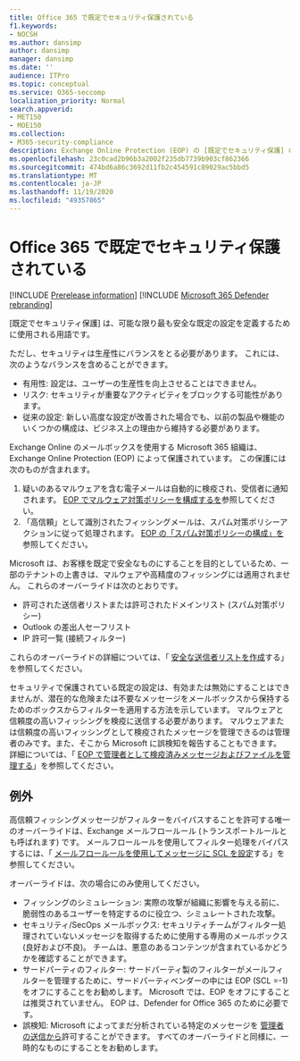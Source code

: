 ```yaml
---
title: Office 365 で既定でセキュリティ保護されている
f1.keywords:
- NOCSH
ms.author: dansimp
author: dansimp
manager: dansimp
ms.date: ''
audience: ITPro
ms.topic: conceptual
ms.service: O365-seccomp
localization_priority: Normal
search.appverid:
- MET150
- MOE150
ms.collection:
- M365-security-compliance
description: Exchange Online Protection (EOP) の [既定でセキュリティ保護] の設定についての詳細情報
ms.openlocfilehash: 23c0cad2b96b3a2002f235db7739b903cf862366
ms.sourcegitcommit: 474bd6a86c3692d11fb2c454591c89029ac5bbd5
ms.translationtype: MT
ms.contentlocale: ja-JP
ms.lasthandoff: 11/19/2020
ms.locfileid: "49357865"
---
```

# <a name="secure-by-default-in-office-365"></a>Office 365 で既定でセキュリティ保護されている

[!INCLUDE [Prerelease information](../includes/prerelease.md)]
[!INCLUDE [Microsoft 365 Defender rebranding](../includes/microsoft-defender-for-office.md)]

[既定でセキュリティ保護] は、可能な限り最も安全な既定の設定を定義するために使用される用語です。

ただし、セキュリティは生産性にバランスをとる必要があります。 これには、次のようなバランスを含めることができます。

- 有用性: 設定は、ユーザーの生産性を向上させることはできません。
- リスク: セキュリティが重要なアクティビティをブロックする可能性があります。
- 従来の設定: 新しい高度な設定が改善された場合でも、以前の製品や機能のいくつかの構成は、ビジネス上の理由から維持する必要があります。

Exchange Online のメールボックスを使用する Microsoft 365 組織は、Exchange Online Protection (EOP) によって保護されています。 この保護には次のものが含まれます。

1. 疑いのあるマルウェアを含む電子メールは自動的に検疫され、受信者に通知されます。 [EOP でマルウェア対策ポリシーを構成するを](configure-anti-malware-policies.md)参照してください。
1. 「高信頼」として識別されたフィッシングメールは、スパム対策ポリシーアクションに従って処理されます。 [EOP の「スパム対策ポリシーの構成」を](configure-your-spam-filter-policies.md)参照してください。

Microsoft は、お客様を既定で安全なものにすることを目的としているため、一部のテナントの上書きは、マルウェアや高精度のフィッシングには適用されません。 これらのオーバーライドは次のとおりです。

- 許可された送信者リストまたは許可されたドメインリスト (スパム対策ポリシー)
- Outlook の差出人セーフリスト
- IP 許可一覧 (接続フィルター)

これらのオーバーライドの詳細については、「 [安全な送信者リストを作成](create-safe-sender-lists-in-office-365.md)する」を参照してください。

セキュリティで保護されている既定の設定は、有効または無効にすることはできませんが、潜在的な危険または不要なメッセージをメールボックスから保持するためのボックスからフィルターを適用する方法を示しています。 マルウェアと信頼度の高いフィッシングを検疫に送信する必要があります。 マルウェアまたは信頼度の高いフィッシングとして検疫されたメッセージを管理できるのは管理者のみです。また、そこから Microsoft に誤検知を報告することもできます。 詳細については、「 [EOP で管理者として検疫済みメッセージおよびファイルを管理する](manage-quarantined-messages-and-files.md)」を参照してください。

## <a name="exceptions"></a>例外

高信頼フィッシングメッセージがフィルターをバイパスすることを許可する唯一のオーバーライドは、Exchange メールフロールール (トランスポートルールとも呼ばれます) です。 メールフロールールを使用してフィルター処理をバイパスするには、「 [メールフロールールを使用してメッセージに SCL を設定](use-mail-flow-rules-to-set-the-spam-confidence-level-scl-in-messages.md)する」を参照してください。

オーバーライドは、次の場合にのみ使用してください。

- フィッシングのシミュレーション: 実際の攻撃が組織に影響を与える前に、脆弱性のあるユーザーを特定するのに役立つ、シミュレートされた攻撃。
- セキュリティ/SecOps メールボックス: セキュリティチームがフィルター処理されていないメッセージを取得するために使用する専用のメールボックス (良好および不良)。 チームは、悪意のあるコンテンツが含まれているかどうかを確認することができます。
- サードパーティのフィルター: サードパーティ製のフィルターがメールフィルターを管理するために、サードパーティベンダーの中には EOP (SCL =-1) をオフにすることをお勧めします。 Microsoft では、EOP をオフにすることは推奨されていません。 EOP は、Defender for Office 365 のために必要です。
- 誤検知: Microsoft によってまだ分析されている特定のメッセージを [管理者の送信から](admin-submission.md)許可することができます。 すべてのオーバーライドと同様に、一時的なものにすることをお勧めします。
